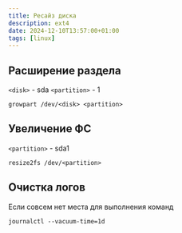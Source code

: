 ```yaml
---
title: Ресайз диска
description: ext4
date: 2024-12-10T13:57:00+01:00
tags: [linux]
---
```

## Расширение раздела

`<disk>` - sda
`<partition>` - 1

```shell
growpart /dev/<disk> <partition>
```

## Увеличение ФС

`<partition>` - sda1

```shell
resize2fs /dev/<partition>
```
## Очистка логов

Если совсем нет места для выполнения команд

```shell
journalctl --vacuum-time=1d
```
